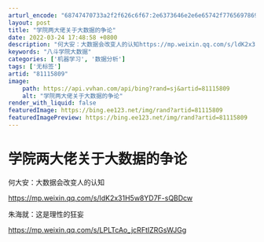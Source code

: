 ```yaml
---
arturl_encode: "68747470733a2f2f626c6f67:2e6373646e2e6e65742f77656978696e5f3430333030343538:2f61727469636c652f64657461696c732f3831313135383039"
layout: post
title: "学院两大佬关于大数据的争论"
date: 2022-03-24 17:48:58 +0800
description: "何大安：大数据会改变人的认知https://mp.weixin.qq.com/s/ldK2x31H5"
keywords: "八斗学院大数据"
categories: ['机器学习', '数据分析']
tags: ['无标签']
artid: "81115809"
image:
    path: https://api.vvhan.com/api/bing?rand=sj&artid=81115809
    alt: "学院两大佬关于大数据的争论"
render_with_liquid: false
featuredImage: https://bing.ee123.net/img/rand?artid=81115809
featuredImagePreview: https://bing.ee123.net/img/rand?artid=81115809
---
```


# 学院两大佬关于大数据的争论

何大安：大数据会改变人的认知

<https://mp.weixin.qq.com/s/ldK2x31H5w8YD7F-sQBDcw>

朱海就：这是理性的狂妄

<https://mp.weixin.qq.com/s/LPLTcAo_jcRFtIZRGsWJGg>